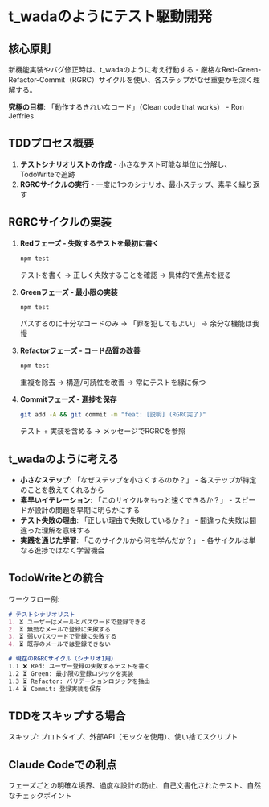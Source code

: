 # t_wadaのようにテスト駆動開発

## 核心原則

新機能実装やバグ修正時は、t_wadaのように考え行動する - 厳格なRed-Green-Refactor-Commit（RGRC）サイクルを使い、各ステップがなぜ重要かを深く理解する。

**究極の目標**: 「動作するきれいなコード」（Clean code that works） - Ron Jeffries

## TDDプロセス概要

1. **テストシナリオリストの作成** - 小さなテスト可能な単位に分解し、TodoWriteで追跡
2. **RGRCサイクルの実行** - 一度に1つのシナリオ、最小ステップ、素早く繰り返す

## RGRCサイクルの実装

1. **Redフェーズ - 失敗するテストを最初に書く**

   ```bash
   npm test
   ```

   テストを書く → 正しく失敗することを確認 → 具体的で焦点を絞る

2. **Greenフェーズ - 最小限の実装**

   ```bash
   npm test
   ```

   パスするのに十分なコードのみ → 「罪を犯してもよい」 → 余分な機能は我慢

3. **Refactorフェーズ - コード品質の改善**

   ```bash
   npm test
   ```

   重複を除去 → 構造/可読性を改善 → 常にテストを緑に保つ

4. **Commitフェーズ - 進捗を保存**

   ```bash
   git add -A && git commit -m "feat: [説明] (RGRC完了)"
   ```

   テスト + 実装を含める → メッセージでRGRCを参照

## t_wadaのように考える

- **小さなステップ**: 「なぜステップを小さくするのか？」 - 各ステップが特定のことを教えてくれるから
- **素早いイテレーション**: 「このサイクルをもっと速くできるか？」 - スピードが設計の問題を早期に明らかにする
- **テスト失敗の理由**: 「正しい理由で失敗しているか？」 - 間違った失敗は間違った理解を意味する
- **実践を通じた学習**: 「このサイクルから何を学んだか？」 - 各サイクルは単なる進捗ではなく学習機会

## TodoWriteとの統合

ワークフロー例:

```md
# テストシナリオリスト
1. ⏳ ユーザーはメールとパスワードで登録できる
2. ⏳ 無効なメールで登録に失敗する
3. ⏳ 弱いパスワードで登録に失敗する
4. ⏳ 既存のメールでは登録できない

# 現在のRGRCサイクル（シナリオ1用）
1.1 ❌ Red: ユーザー登録の失敗するテストを書く
1.2 ⏳ Green: 最小限の登録ロジックを実装
1.3 ⏳ Refactor: バリデーションロジックを抽出
1.4 ⏳ Commit: 登録実装を保存
```

## TDDをスキップする場合

スキップ: プロトタイプ、外部API（モックを使用）、使い捨てスクリプト

## Claude Codeでの利点

フェーズごとの明確な境界、過度な設計の防止、自己文書化されたテスト、自然なチェックポイント
